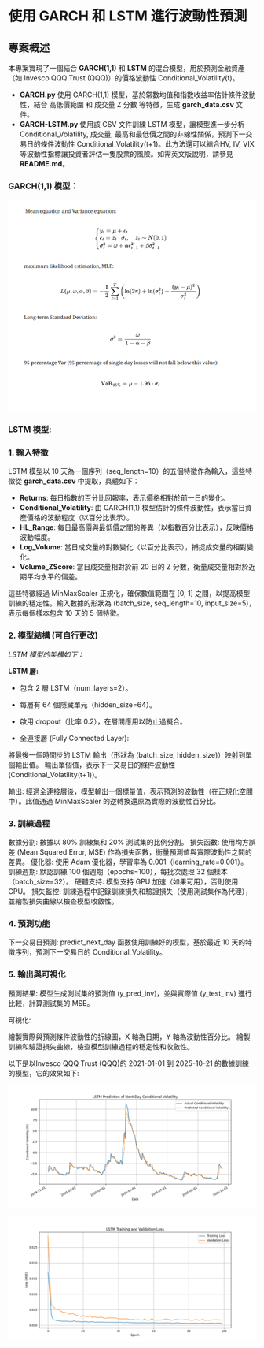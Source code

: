 # 使用 GARCH 和 LSTM 進行波動性預測

## 專案概述

本專案實現了一個結合 **GARCH(1,1)** 和 **LSTM** 的混合模型，用於預測金融資產（如 Invesco QQQ Trust (QQQ)）的價格波動性 Conditional_Volatility(t)。
- **GARCH.py** 使用 GARCH(1,1) 模型，基於常數均值和指數收益率估計條件波動性，結合 高低價範圍 和 成交量 Z 分數 等特徵，生成 **garch_data.csv** 文件。
- **GARCH-LSTM.py** 使用該 CSV 文件訓練 LSTM 模型，讓模型進一步分析Conditional_Volatility, 成交量, 最高和最低價之間的非線性關係，預測下一交易日的條件波動性 Conditional_Volatility(t+1)。此方法還可以結合HV, IV, VIX等波動性指標讓投資者評估一隻股票的風險。如需英文版說明，請參見 **README.md**。

### GARCH(1,1) 模型：

![GARCH(1,1) 模型公式](figue/GARCH_equation.png)


### LSTM 模型:

### 1. 輸入特徵

LSTM 模型以 10 天為一個序列（seq_length=10）的五個特徵作為輸入，這些特徵從 **garch_data.csv** 中提取，具體如下：

- **Returns**: 每日指數的百分比回報率，表示價格相對於前一日的變化。
- **Conditional_Volatility**: 由 GARCH(1,1) 模型估計的條件波動性，表示當日資產價格的波動程度（以百分比表示）。
- **HL_Range**: 每日最高價與最低價之間的差異（以指數百分比表示），反映價格波動幅度。
- **Log_Volume**: 當日成交量的對數變化（以百分比表示），捕捉成交量的相對變化。
- **Volume_ZScore**: 當日成交量相對於前 20 日的 Z 分數，衡量成交量相對於近期平均水平的偏差。

這些特徵經過 MinMaxScaler 正規化，確保數值範圍在 [0, 1] 之間，以提高模型訓練的穩定性。輸入數據的形狀為 (batch_size, seq_length=10, input_size=5)，表示每個樣本包含 10 天的 5 個特徵。

### 2. 模型結構 (可自行更改)

*LSTM 模型的架構如下：*

**LSTM 層:**

- 包含 2 層 LSTM（num_layers=2）。
- 每層有 64 個隱藏單元（hidden_size=64）。
- 啟用 dropout（比率 0.2），在層間應用以防止過擬合。

- 全連接層 (Fully Connected Layer):

將最後一個時間步的 LSTM 輸出（形狀為 (batch_size, hidden_size)）映射到單個輸出值。
輸出單個值，表示下一交易日的條件波動性 (Conditional_Volatility(t+1))。

輸出: 經過全連接層後，模型輸出一個標量值，表示預測的波動性（在正規化空間中）。此值通過 MinMaxScaler 的逆轉換還原為實際的波動性百分比。

### 3. 訓練過程

數據分割: 數據以 80% 訓練集和 20% 測試集的比例分割。
損失函數: 使用均方誤差 (Mean Squared Error, MSE) 作為損失函數，衡量預測值與實際波動性之間的差異。
優化器: 使用 Adam 優化器，學習率為 0.001（learning_rate=0.001）。
訓練週期: 默認訓練 100 個週期（epochs=100），每批次處理 32 個樣本（batch_size=32）。
硬體支持: 模型支持 GPU 加速（如果可用），否則使用 CPU。
損失監控: 訓練過程中記錄訓練損失和驗證損失（使用測試集作為代理），並繪製損失曲線以檢查模型收斂性。

### 4. 預測功能

下一交易日預測: predict_next_day 函數使用訓練好的模型，基於最近 10 天的特徵序列，預測下一交易日的 Conditional_Volatility。

### 5. 輸出與可視化

預測結果: 模型生成測試集的預測值 (y_pred_inv)，並與實際值 (y_test_inv) 進行比較，計算測試集的 MSE。

可視化:

繪製實際與預測條件波動性的折線圖，X 軸為日期，Y 軸為波動性百分比。
繪製訓練和驗證損失曲線，檢查模型訓練過程的穩定性和收斂性。

以下是以Invesco QQQ Trust (QQQ)的 2021-01-01 到 2025-10-21 的數據訓練的模型，它的效果如下:

![performance1](figue/performance1.png)

![performance2](figue/performance2.png)


